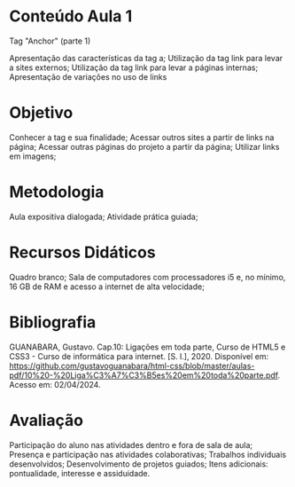 # Conteúdo Aula 1

Tag <a> "Anchor" (parte 1)

Apresentação das características da tag a;
Utilização da tag link para levar a sites externos;
Utilização da tag link para levar a páginas internas;
Apresentação de variações no uso de links

# Objetivo

Conhecer a tag <a> e sua finalidade;
Acessar outros sites a partir de links na página;
Acessar outras páginas do projeto a partir da página;
Utilizar links em imagens;

# Metodologia

Aula expositiva dialogada; Atividade prática guiada;

# Recursos Didáticos

Quadro branco; Sala de computadores com processadores i5 e, no mínimo, 16 GB de RAM e acesso a internet de alta velocidade;

# Bibliografia

GUANABARA, Gustavo. Cap.10: Ligações em toda parte, Curso de HTML5 e CSS3 - Curso de informática para internet. [S. l.], 2020. Disponível em: https://github.com/gustavoguanabara/html-css/blob/master/aulas-pdf/10%20-%20Liga%C3%A7%C3%B5es%20em%20toda%20parte.pdf. Acesso em: 02/04/2024.

# Avaliação

Participação do aluno nas atividades dentro e fora de sala de aula;
Presença e participação nas atividades colaborativas;
Trabalhos individuais desenvolvidos;
Desenvolvimento de projetos guiados;
Itens adicionais: pontualidade, interesse e assiduidade.

